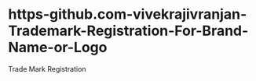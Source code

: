 # https-github.com-vivekrajivranjan-Trademark-Registration-For-Brand-Name-or-Logo
Trade Mark Registration
